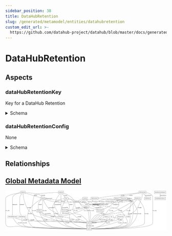 ```yaml
---
sidebar_position: 38
title: DataHubRetention
slug: /generated/metamodel/entities/datahubretention
custom_edit_url: >-
  https://github.com/datahub-project/datahub/blob/master/docs/generated/metamodel/entities/dataHubRetention.md
---
```


# DataHubRetention

## Aspects

### dataHubRetentionKey

Key for a DataHub Retention

<details>
<summary>Schema</summary>

```javascript
{
  "type": "record",
  "Aspect": {
    "name": "dataHubRetentionKey"
  },
  "name": "DataHubRetentionKey",
  "namespace": "com.linkedin.metadata.key",
  "fields": [
    {
      "type": "string",
      "name": "entityName",
      "doc": "Entity name to apply retention to. * (or empty) for applying defaults."
    },
    {
      "type": "string",
      "name": "aspectName",
      "doc": "Aspect name to apply retention to. * (or empty) for applying defaults."
    }
  ],
  "doc": "Key for a DataHub Retention"
}
```

</details>

### dataHubRetentionConfig

None

<details>
<summary>Schema</summary>

```javascript
{
  "type": "record",
  "Aspect": {
    "name": "dataHubRetentionConfig"
  },
  "name": "DataHubRetentionConfig",
  "namespace": "com.linkedin.retention",
  "fields": [
    {
      "type": {
        "type": "record",
        "name": "Retention",
        "namespace": "com.linkedin.retention",
        "fields": [
          {
            "type": [
              "null",
              {
                "type": "record",
                "name": "VersionBasedRetention",
                "namespace": "com.linkedin.retention",
                "fields": [
                  {
                    "type": "int",
                    "name": "maxVersions"
                  }
                ],
                "doc": "Keep max N latest records"
              }
            ],
            "name": "version",
            "default": null
          },
          {
            "type": [
              "null",
              {
                "type": "record",
                "name": "TimeBasedRetention",
                "namespace": "com.linkedin.retention",
                "fields": [
                  {
                    "type": "int",
                    "name": "maxAgeInSeconds"
                  }
                ],
                "doc": "Keep records that are less than X seconds old"
              }
            ],
            "name": "time",
            "default": null
          }
        ],
        "doc": "Base class that encapsulates different retention policies.\nOnly one of the fields should be set"
      },
      "name": "retention"
    }
  ]
}
```

</details>

## Relationships

## [Global Metadata Model](https://raw.githubusercontent.com/acryldata/static-assets-test/master/imgs/datahub-metadata-model.png)

![Global Graph](https://raw.githubusercontent.com/acryldata/static-assets-test/master/imgs/datahub-metadata-model.png)
